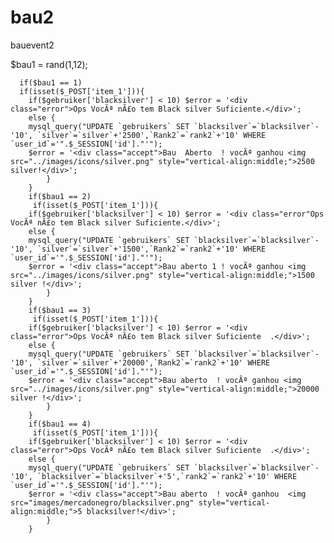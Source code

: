 # bau2
bauevent2


$bau1 = rand(1,12);




      
      
      if($bau1 == 1)
      if(isset($_POST['item_1'])){
      	if($gebruiker['blacksilver'] < 10) $error = '<div class="error">Ops VocÃª nÃ£o tem Black silver Suficiente.</div>';
      	else {
	    mysql_query("UPDATE `gebruikers` SET `blacksilver`=`blacksilver`-'10', `silver`=`silver`+'2500',`Rank2`=`rank2`+'10' WHERE `user_id`='".$_SESSION['id']."'");
      	$error = '<div class="accept">Bau  Aberto  ! vocÃª ganhou <img src="../images/icons/silver.png" style="vertical-align:middle;">2500 silver!</div>';
      		}
		}
     	if($bau1 == 2)
		 if(isset($_POST['item_1'])){
      	if($gebruiker['blacksilver'] < 10) $error = '<div class="error"Ops VocÃª nÃ£o tem Black silver Suficiente.</div>';
      	else {
	    mysql_query("UPDATE `gebruikers` SET `blacksilver`=`blacksilver`-'10', `silver`=`silver`+'1500',`Rank2`=`rank2`+'10' WHERE `user_id`='".$_SESSION['id']."'");
      	$error = '<div class="accept">Bau aberto 1 ! vocÃª ganhou <img src="../images/icons/silver.png" style="vertical-align:middle;">1500 silver !</div>';
      		}
		}
    	if($bau1 == 3)
		 if(isset($_POST['item_1'])){
      	if($gebruiker['blacksilver'] < 10) $error = '<div class="error">Ops VocÃª nÃ£o tem Black silver Suficiente  .</div>';
      	else {
	    mysql_query("UPDATE `gebruikers` SET `blacksilver`=`blacksilver`-'10', `silver`=`silver`+'20000',`Rank2`=`rank2`+'10' WHERE `user_id`='".$_SESSION['id']."'");
      	$error = '<div class="accept">Bau aberto  ! vocÃª ganhou <img src="../images/icons/silver.png" style="vertical-align:middle;">20000 silver !</div>';
      		}
		}
		if($bau1 == 4)
		 if(isset($_POST['item_1'])){
      	if($gebruiker['blacksilver'] < 10) $error = '<div class="error">Ops VocÃª nÃ£o tem Black silver Suficiente  .</div>';
      	else {
	    mysql_query("UPDATE `gebruikers` SET `blacksilver`=`blacksilver`-'10', `blacksilver`=`blacksilver`+'5',`rank2`=`rank2`+'10' WHERE `user_id`='".$_SESSION['id']."'");
      	$error = '<div class="accept">Bau aberto  ! vocÃª ganhou  <img src="images/mercadonegro/blacksilver.png" style="vertical-align:middle;">5 blacksilver!</div>';
      		}
		}
